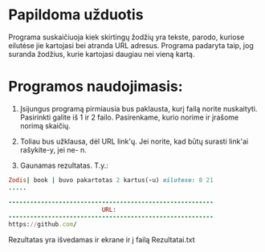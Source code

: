 # Papildoma užduotis
Programa suskaičiuoja kiek skirtingų žodžių yra tekste, parodo, kuriose eilutėse jie kartojasi bei atranda URL adresus. Programa padaryta taip, jog suranda žodžius, kurie kartojasi daugiau nei vieną kartą. 

# Programos naudojimasis:

1. Įsijungus programą pirmiausia bus paklausta, kurį failą norite nuskaityti. Pasirinkti galite iš 1 ir 2 failo. Pasirenkame, kurio norime ir įrašome norimą skaičių.

2. Toliau bus užklausa, dėl URL link'ų. Jei norite, kad būtų surasti link'ai rašykite-y, jei ne- n.

3. Gaunamas rezultatas. T.y.:
```ruby
Zodis| book | buvo pakartotas 2 kartus(-u) eilutese: 8 21
.....

---------------------------------------------------------
                          URL:
---------------------------------------------------------
https://github.com/

```
Rezultatas yra išvedamas ir ekrane ir į failą Rezultatai.txt
